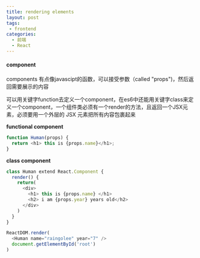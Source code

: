 ```yaml
---
title: rendering elements
layout: post
tags:
 - frontend
categories:
  - 前端
  - React
---
```


#### component

components 有点像javascipt的函数，可以接受参数（called "props")，然后返回需要展示的内容

<!-- more -->

可以用关键字function去定义一个component，在es6中还能用关键字class来定义一个component，一个组件类必须有一个render的方法，且返回一个JSX元素，必须要用一个外层的 JSX 元素把所有内容包裹起来

**functional component**

```javascript
function Human(props) {
  return <h1> this is {props.name}</h1>;
}
```

**class component**

```javascript
class Human extend React.Component {
  render() {
    return(
      <div>
      	<h1> this is {props.name} </h1>
      	<h2> i am {props.year} years old</h2>
      </div>
    )    
  }
}

ReactDOM.render(
  <Human name="raingolee" year="7" />
  document.getElementById('root')
)
```



